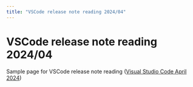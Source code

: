 ```yaml
---
title: "VSCode release note reading 2024/04"
---
```

# VSCode release note reading 2024/04

Sample page for VSCode release note reading ([Visual Studio Code April 2024](https://code.visualstudio.com/updates/v1_89))